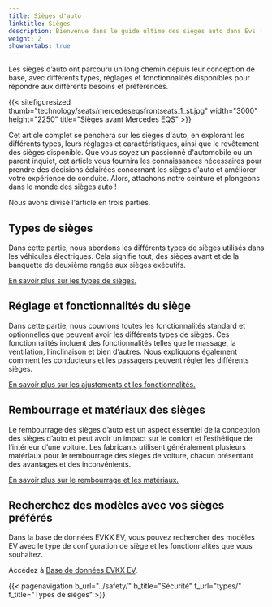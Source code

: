 ```yaml
---
title: Sièges d'auto
linktitle: Sièges
description: Bienvenue dans le guide ultime des sièges auto dans Evs ! Comme nous passons beaucoup de temps dans nos véhicules, les sièges dans lesquels nous sommes assis jouent un rôle crucial en offrant confort, soutien et sécurité pendant nos déplacements.
weight: 2
shownavtabs: true
---
```

<!-- markdownlint-disable MD033 -->

Les sièges d’auto ont parcouru un long chemin depuis leur conception de base, avec différents types, réglages et fonctionnalités disponibles pour répondre aux différents besoins et préférences.

{{< sitefiguresized thumb="technology/seats/mercedeseqsfrontseats_1_st.jpg" width="3000" height="2250" title="Sièges avant Mercedes EQS" >}}

Cet article complet se penchera sur les sièges d'auto, en explorant les différents types, leurs réglages et caractéristiques, ainsi que le revêtement des sièges disponible. Que vous soyez un passionné d'automobile ou un parent inquiet, cet article vous fournira les connaissances nécessaires pour prendre des décisions éclairées concernant les sièges d'auto et améliorer votre expérience de conduite. Alors, attachons notre ceinture et plongeons dans le monde des sièges auto !

Nous avons divisé l'article en trois parties.

## Types de sièges

Dans cette partie, nous abordons les différents types de sièges utilisés dans les véhicules électriques. Cela signifie tout, des sièges avant et de la banquette de deuxième rangée aux sièges exécutifs.

[En savoir plus sur les types de sièges.](types/)

## Réglage et fonctionnalités du siège

Dans cette partie, nous couvrons toutes les fonctionnalités standard et optionnelles que peuvent avoir les différents types de sièges. Ces fonctionnalités incluent des fonctionnalités telles que le massage, la ventilation, l’inclinaison et bien d’autres. Nous expliquons également comment les conducteurs et les passagers peuvent régler les différents sièges.

[En savoir plus sur les ajustements et les fonctionnalités.](ajustement/)

## Rembourrage et matériaux des sièges

Le rembourrage des sièges d’auto est un aspect essentiel de la conception des sièges d’auto et peut avoir un impact sur le confort et l’esthétique de l’intérieur d’une voiture. Les fabricants utilisent généralement plusieurs matériaux pour le rembourrage des sièges de voiture, chacun présentant des avantages et des inconvénients.

[En savoir plus sur le rembourrage et les matériaux.](matériaux/)

## Recherchez des modèles avec vos sièges préférés

Dans la base de données EVKX EV, vous pouvez rechercher des modèles EV avec le type de configuration de siège et les fonctionnalités que vous souhaitez.

Accédez à [Base de données EVKX EV](../../evsearch/).

{{< pagenavigation b_url="../safety/" b_title="Sécurité" f_url="types/" f_title="Types de sièges" >}}